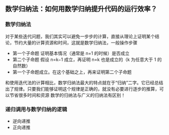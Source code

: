 ## 数学归纳法：如何用数学归纳提升代码的运行效率？

### 数学归纳法

对于某些迭代问题，我们其实可以避免一步步的计算，直接从理论上证明某个结论，节约大量的计算资源和时间，这就是数学归纳法，一般操作步骤

- 第一个子命题 证明基本情况（通常是 n=1 的时候）是否成立
- 第二个子命题 假设 n=k−1 成立，再证明 n=k 也是成立的（k 为任意大于 1 的自然数）
- 第一个子命题成立。在这个基础之上，再来证明第二个子命题

和使用迭代法的计算相比，数学归纳法最大的特点就在于“归纳”二字。它已经总结出了规律。只要我们能够证明这个规律是正确的，就没有必要进行逐步的推算，可以节省很多时间和资源
数学的归纳法与广义的归纳法有区别！

### 递归调用与数学归纳的逻辑

- 逆向递推
- 正向递推
